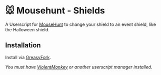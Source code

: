 # 🐭️ Mousehunt - Shields

A Userscript for [MouseHunt](https://mousehuntgame.com) to change your shield to an event shield, like the Halloween shield.

## Installation

Install via [GreasyFork](https://greasyfork.org/en/scripts/454147-mousehunt-shields).

*You must have [ViolentMonkey](https://violentmonkey.github.io/) or another userscript manager installed.*
